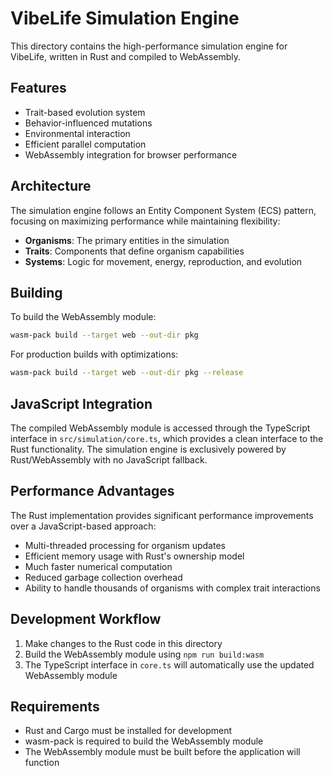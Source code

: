 # VibeLife Simulation Engine

This directory contains the high-performance simulation engine for VibeLife, written in Rust and compiled to WebAssembly.

## Features

- Trait-based evolution system
- Behavior-influenced mutations
- Environmental interaction
- Efficient parallel computation
- WebAssembly integration for browser performance

## Architecture

The simulation engine follows an Entity Component System (ECS) pattern, focusing on maximizing performance while maintaining flexibility:

- **Organisms**: The primary entities in the simulation
- **Traits**: Components that define organism capabilities
- **Systems**: Logic for movement, energy, reproduction, and evolution

## Building

To build the WebAssembly module:

```bash
wasm-pack build --target web --out-dir pkg
```

For production builds with optimizations:

```bash
wasm-pack build --target web --out-dir pkg --release
```

## JavaScript Integration

The compiled WebAssembly module is accessed through the TypeScript interface in `src/simulation/core.ts`, which provides a clean interface to the Rust functionality. The simulation engine is exclusively powered by Rust/WebAssembly with no JavaScript fallback.

## Performance Advantages

The Rust implementation provides significant performance improvements over a JavaScript-based approach:

- Multi-threaded processing for organism updates
- Efficient memory usage with Rust's ownership model
- Much faster numerical computation
- Reduced garbage collection overhead
- Ability to handle thousands of organisms with complex trait interactions

## Development Workflow

1. Make changes to the Rust code in this directory
2. Build the WebAssembly module using `npm run build:wasm`
3. The TypeScript interface in `core.ts` will automatically use the updated WebAssembly module

## Requirements

- Rust and Cargo must be installed for development
- wasm-pack is required to build the WebAssembly module
- The WebAssembly module must be built before the application will function 
